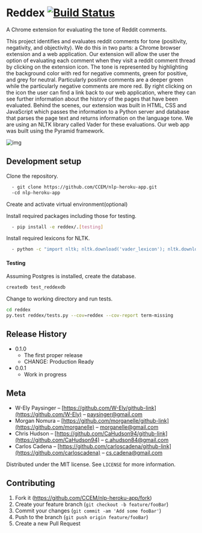 # Reddex [![Build Status](https://travis-ci.org/CCEM/nlp-heroku-app.svg?branch=master)](https://travis-ci.org/CCEM/nlp-heroku-app)
A Chrome extension for evaluating the tone of Reddit comments.


This project identifies and evaluates reddit comments for tone (positivity, negativity, and objectivity). We do this in two parts: a Chrome browser extension and a web application. Our extension will allow the user the option of evaluating each comment when they visit a reddit comment thread by clicking on the extension icon. The tone is represented by highlighting the background color with red for negative comments, green for positive, and grey for neutral. Particularly positive comments are a deeper green while the particularly negative comments are more red. By right clicking on the icon the user can find a link back to our web application, where they can see further information about the history of the pages that have been evaluated. Behind the scenes, our extension was built in HTML, CSS and JavaScript which passes the information to a Python server and database that parses the page text and returns information on the language tone. We are using an NLTK library called Vader for these evaluations. Our web app was built using the Pyramid framework.

![img](http://i.imgur.com/BYsqRDA.png)

## Development setup

Clone the repository.
```sh
  - git clone https://github.com/CCEM/nlp-heroku-app.git
  -cd nlp-heroku-app
```

Create and activate virtual environment(optional)

Install required packages including those for testing.
```sh
  - pip install -e reddex/.[testing]
```

Install required lexicons for NLTK.
```sh
  - python -c "import nltk; nltk.download('vader_lexicon'); nltk.download('punkt')"
```
#### Testing

Assuming Postgres is installed, create the database.
```sh
createdb test_reddexdb
```

Change to working directory and run tests.
```sh
cd reddex
py.test reddex/tests.py --cov=reddex --cov-report term-missing
```


## Release History

* 0.1.0
    * The first proper release
    * CHANGE: Production Ready
* 0.0.1
    * Work in progress

## Meta

- W-Ely Paysinger – [https://github.com/W-Ely/github-link](https://github.com/W-Ely) – paysinger@gmail.com
- Morgan Nomura – [https://github.com/morganelle/github-link](https://github.com/morganelle) – morganelle@gmail.com
- Chris Hudson – [https://github.com/CaHudson94/github-link](https://github.com/CaHudson94) – c.ahudson84@gmail.com
- Carlos Cadena – [https://github.com/carloscadena/github-link](https://github.com/carloscadena) – cs.cadena@gmail.com

Distributed under the MIT license. See ``LICENSE`` for more information.

## Contributing

1. Fork it (<https://github.com/CCEM/nlp-heroku-app/fork>)
2. Create your feature branch (`git checkout -b feature/fooBar`)
3. Commit your changes (`git commit -am 'Add some fooBar'`)
4. Push to the branch (`git push origin feature/fooBar`)
5. Create a new Pull Request
